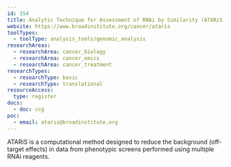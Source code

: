 ```yaml
---
id: 154
title: Analytic Technique for Assessment of RNAi by Similarity (ATARiS)
website: https://www.broadinstitute.org/cancer/ataris
toolTypes:
  - toolType: analysis_tools/genomic_analysis
researchAreas:
  - researchArea: cancer_biology
  - researchArea: cancer_omics
  - researchArea: cancer_treatment
researchTypes:
  - researchType: basic
  - researchType: translational
resourceAccess:
  type: register
docs:
  - doc: ccg
poc:
  - email: ataris@broadinstitute.org
---
```

ATARiS is a computational method designed to reduce the background (off-target effects) in data from phenotypic screens performed using multiple RNAi reagents.
